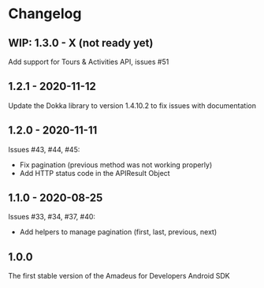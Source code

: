 # Changelog

## WIP: 1.3.0 - X (not ready yet)
Add support for Tours & Activities API, issues #51
## 1.2.1 - 2020-11-12

Update the Dokka library to version 1.4.10.2 to fix issues with documentation

## 1.2.0 - 2020-11-11
Issues #43, #44, #45:
- Fix pagination (previous method was not working properly)
- Add HTTP status code in the APIResult Object

## 1.1.0 - 2020-08-25

Issues #33, #34, #37, #40:
- Add helpers to manage pagination (first, last, previous, next)

## 1.0.0

The first stable version of the Amadeus for Developers Android SDK
